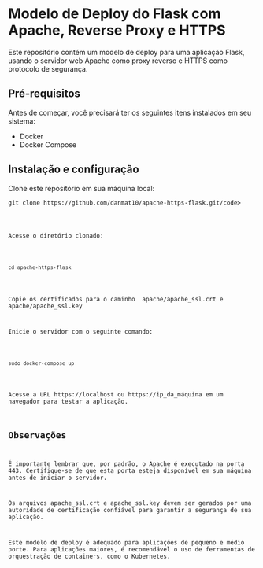 <!DOCTYPE html>
<html>
<body>
<h1>Modelo de Deploy do Flask com Apache, Reverse Proxy e HTTPS</h1>
<p>Este repositório contém um modelo de deploy para uma aplicação Flask, usando o servidor web Apache como proxy reverso e HTTPS como protocolo de segurança.</p>
<h2>Pré-requisitos</h2>
<p>Antes de começar, você precisará ter os seguintes itens instalados em seu sistema:</p>
<ul>
<li>Docker</li>
<li>Docker Compose</li>
</ul>
<h2>Instalação e configuração</h2>
<p>Clone este repositório em sua máquina local:</p>
<div class="highlight highlight-source-shell">
<pre><code>git clone https://github.com/danmat10/apache-https-flask.git/code></pre>
</div>
<p>Acesse o diretório clonado:</p>
<div class="highlight highlight-source-shell">
<pre><code>cd apache-https-flask</code></pre>
</div>
<p>Copie os certificados para o caminho  apache/apache_ssl.crt e apache/apache_ssl.key</p>
<p>Inicie o servidor com o seguinte comando:</p>
<div class="highlight highlight-source-shell">
<pre><code>sudo docker-compose up</code></pre>
</div>
<p>Acesse a URL https://localhost ou https://ip_da_máquina em um navegador para testar a aplicação.</p>
<h2>Observações</h2>
<p>É importante lembrar que, por padrão, o Apache é executado na porta 443. Certifique-se de que esta porta esteja disponível em sua máquina antes de iniciar o servidor.</p>
<p>Os arquivos apache_ssl.crt e apache_ssl.key devem ser gerados por uma autoridade de certificação confiável para garantir a segurança de sua aplicação.</p>
<p>Este modelo de deploy é adequado para aplicações de pequeno e médio porte. Para aplicações maiores, é recomendável o uso de ferramentas de orquestração de containers, como o Kubernetes.</p>
</body>
</html>
